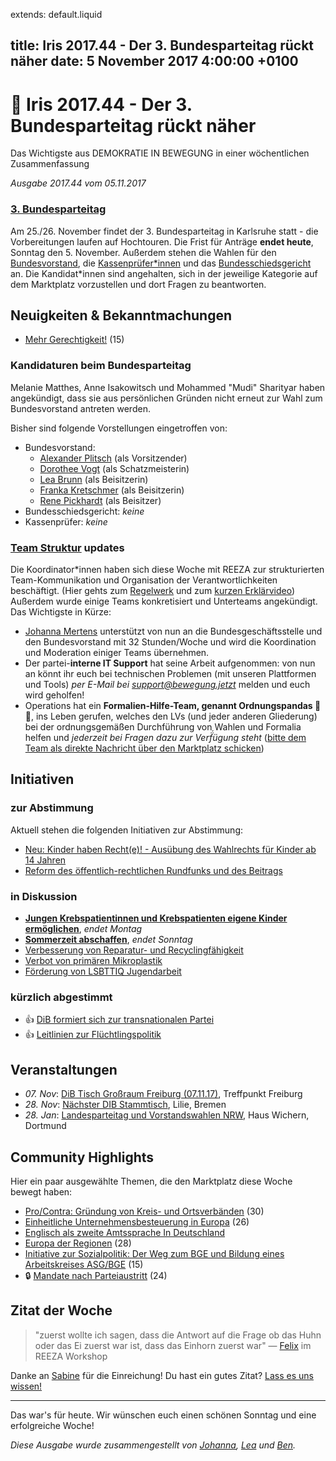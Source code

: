 extends: default.liquid

title: Iris 2017.44 - Der 3. Bundesparteitag rückt näher
date: 5 November 2017 4:00:00 +0100
---

# 🌈 Iris 2017.44 - Der 3. Bundesparteitag rückt näher
Das Wichtigste aus DEMOKRATIE IN BEWEGUNG in einer wöchentlichen Zusammenfassung

_Ausgabe 2017.44 vom 05.11.2017_

### [3. Bundesparteitag](https://marktplatz.bewegung.jetzt/c/bundesparteitag)

Am 25./26. November findet der 3. Bundesparteitag in Karlsruhe statt - die Vorbereitungen laufen auf Hochtouren. Die Frist für Anträge **endet heute**, Sonntag den 5. November. Außerdem stehen die Wahlen für den [Bundesvorstand](https://marktplatz.bewegung.jetzt/c/bundesparteitag/vorstellung-kandidat-innen-buvo), die [Kassenprüfer\*innen](https://marktplatz.bewegung.jetzt/c/bundesparteitag/vorstellung-kandidat-innen-kassenpruefer-in) und das [Bundesschiedsgericht](https://marktplatz.bewegung.jetzt/c/bundesparteitag/vorstellung-kandidat-innen-schiedsgericht) an. Die Kandidat\*innen sind angehalten, sich in der jeweilige Kategorie auf dem Marktplatz vorzustellen und dort Fragen zu beantworten.


## Neuigkeiten & Bekanntmachungen

 - [Mehr Gerechtigkeit!](https://marktplatz.bewegung.jetzt/t/mehr-gerechtigkeit/10282) (15)
 

### Kandidaturen beim Bundesparteitag
Melanie Matthes, Anne Isakowitsch und Mohammed "Mudi" Sharityar haben angekündigt, dass sie aus persönlichen Gründen nicht erneut zur Wahl zum Bundesvorstand antreten werden.

Bisher sind folgende Vorstellungen eingetroffen von:
 - Bundesvorstand:
     - [Alexander Plitsch](https://marktplatz.bewegung.jetzt/t/kandidatur-fuer-den-bundesvorsitz-alexander-plitsch/10355) (als Vorsitzender)
     - [Dorothee Vogt](https://marktplatz.bewegung.jetzt/t/dorothee-vogt-kandidatur-schatzmeister-amt/10381) (als Schatzmeisterin)
     - [Lea Brunn](https://marktplatz.bewegung.jetzt/t/kandidatur-lea-brunn/10407) (als Beisitzerin)
     - [Franka Kretschmer](https://marktplatz.bewegung.jetzt/t/franka-kretschmer-kandidatur-beisitzerin-im-buvo/10423/3) (als Beisitzerin)
     - [Rene Pickhardt](https://marktplatz.bewegung.jetzt/t/bewerbung-als-beisitzer-rene-pickhardt/10478) (als Beisitzer)
 - Bundesschiedsgericht: _keine_
 - Kassenprüfer: _keine_

### [Team Struktur](https://marktplatz.bewegung.jetzt/t/teams-die-arbeitstruktur-en-des-bundesverband/9058) updates

Die Koordinator\*innen haben sich diese Woche mit REEZA zur strukturierten Team-Kommunikation und Organisation der Verantwortlichkeiten beschäftigt. (Hier gehts zum [Regelwerk](https://https://docs.google.com/document/d/1ItO3tLSshFNJWjLF3S4cWVOKOfjBiHy0PYXdPufIhz4/edit) und zum [kurzen Erklärvideo](https://https://www.youtube.com/watch?v=3ehBo_wKXW4)) 
Außerdem wurde einige Teams konkretisiert und Unterteams angekündigt. Das Wichtigste in Kürze:

 - [Johanna Mertens](https://marktplatz.bewegung.jetzt/u/johanna) unterstützt von nun an die Bundesgeschäftsstelle und den Bundesvorstand mit 32 Stunden/Woche und wird die Koordination und Moderation einiger Teams übernehmen.
 - Der partei-**interne IT Support** hat seine Arbeit aufgenommen: von nun an könnt ihr euch bei technischen Problemen (mit unseren Plattformen und Tools) _per E-Mail bei <support@bewegung.jetzt>_ melden und euch wird geholfen!
 - Operations hat ein **Formalien-Hilfe-Team, genannt Ordnungspandas :panda_face::straight_ruler:**, ins Leben gerufen, welches den LVs (und jeder anderen Gliederung) bei der ordnungsgemäßen Durchführung von Wahlen und Formalia helfen und _jederzeit bei Fragen dazu zur Verf̈́ügung steht_ ([bitte dem Team als direkte Nachricht über den Marktplatz schicken](https://marktplatz.bewegung.jetzt/groups/Team_OrdnungsPandas)) 

## Initiativen

### zur Abstimmung
Aktuell stehen die folgenden Initiativen zur Abstimmung:

 - [Neu: Kinder haben Recht(e)! - Ausübung des Wahlrechts für Kinder ab 14 Jahren](https://abstimmen.bewegung.jetzt/initiative/148-neu-kinder-haben-rechte-ausubung-des-wahlrechts-fur-kinder-ab-14-jahren)
 - [Reform des öffentlich-rechtlichen Rundfunks und des Beitrags](https://abstimmen.bewegung.jetzt/initiative/124-reform-des-offentlich-rechtlichen-rundfunks-und-des-beitrags)

### in Diskussion
 - **[Jungen Krebspatientinnen und Krebspatienten eigene Kinder ermöglichen](https://abstimmen.bewegung.jetzt/initiative/153-jungen-krebspatientinnen-und-krebspatienten-eigene-kinder-ermoglichen)**, _endet Montag_ 
 - **[Sommerzeit abschaffen](https://abstimmen.bewegung.jetzt/initiative/158-sommerzeit-abschaffen)**, _endet Sonntag_ 
 - [Verbesserung von Reparatur- und Recyclingfähigkeit](https://abstimmen.bewegung.jetzt/initiative/163-verbesserung-von-reparatur-und-recyclingfahigkeit)
 - [Verbot von primären Mikroplastik](https://abstimmen.bewegung.jetzt/initiative/165-verbot-von-primaren-mikroplastik)
 - [Förderung von LSBTTIQ Jugendarbeit](https://abstimmen.bewegung.jetzt/initiative/155-forderung-von-lsbttiq-jugendarbeit)

### kürzlich abgestimmt

 - 👍 [DiB formiert sich zur transnationalen Partei](https://abstimmen.bewegung.jetzt/initiative/125-dib-formiert-sich-zur-transnationalen-partei)
 - 👍 [Leitlinien zur Flüchtlingspolitik](https://abstimmen.bewegung.jetzt/initiative/140-leitlinien-zur-fluchtlingspolitik)


## Veranstaltungen

 - _07. Nov_: [DiB Tisch Großraum Freiburg (07.11.17)](https://marktplatz.bewegung.jetzt/t/dib-tisch-grossraum-freiburg-07-11-17/10358), Treffpunkt Freiburg
 - _28. Nov_: [Nächster DIB Stammtisch](https://marktplatz.bewegung.jetzt/t/naechster-dib-stammtisch/9919), Lilie, Bremen
 - _28. Jan_: [Landesparteitag und Vorstandswahlen NRW](https://marktplatz.bewegung.jetzt/t/landesparteitag-und-vorstandswahlen-nrw-dib-spirit/9965), Haus Wichern, Dortmund

## Community Highlights

Hier ein paar ausgewählte Themen, die den Marktplatz diese Woche bewegt haben:

 - [Pro/Contra: Gründung von Kreis- und Ortsverbänden](https://marktplatz.bewegung.jetzt/t/pro-contra-gruendung-von-kreis-und-ortsverbaenden/8710) (30)
 - [Einheitliche Unternehmensbesteuerung in Europa](https://marktplatz.bewegung.jetzt/t/einheitliche-unternehmensbesteuerung-in-europa/9515) (26)
 - [Englisch als zweite Amtssprache In Deutschland](https://marktplatz.bewegung.jetzt/t/englisch-als-zweite-amtssprache-in-deutschland/9654)
 - [Europa der Regionen](https://marktplatz.bewegung.jetzt/t/europa-der-regionen/9536) (28)
 - [Initiative zur Sozialpolitik: Der Weg zum BGE und Bildung eines Arbeitskreises ASG/BGE](https://marktplatz.bewegung.jetzt/t/initiative-zur-sozialpolitik-der-weg-zum-bge-und-bildung-eines-arbeitskreises-asg-bge/10293) (15)
 - 🔒 [Mandate nach Parteiaustritt](https://marktplatz.bewegung.jetzt/t/mandate-nach-parteiaustritt/8888) (24)

## Zitat der Woche

> "zuerst wollte ich sagen, dass die Antwort auf die Frage ob das Huhn oder das Ei zuerst war ist, dass das Einhorn zuerst war" — [Felix](https://makrtplatz.bewegung.jetzt/u/joriki/) im REEZA Workshop


Danke an [Sabine](https://makrtplatz.bewegung.jetzt/u/Sabine) für die Einreichung! Du hast ein gutes Zitat? [Lass es uns wissen!](https://marktplatz.bewegung.jetzt/t/lustige-dib-zitate/10175)

----
Das war's für heute. Wir wünschen euch einen schönen Sonntag und eine erfolgreiche Woche!

_Diese Ausgabe wurde zusammengestellt von [Johanna](https://marktplatz.bewegung.jetzt/u/johanna), [Lea](https://marktplatz.bewegung.jetzt/u/leia/) und [Ben](https://marktplatz.bewegung.jetzt/u/ben/)._
